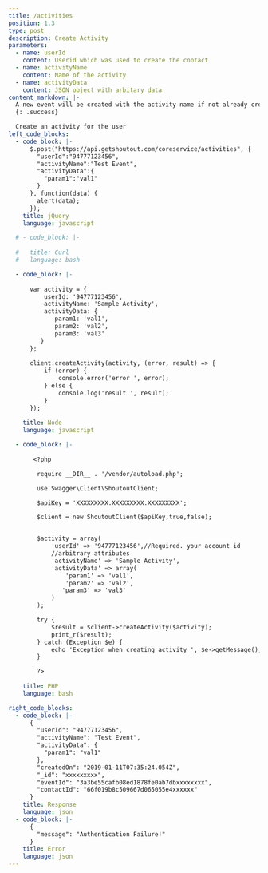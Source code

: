 ```yaml
---
title: /activities
position: 1.3
type: post
description: Create Activity
parameters:
  - name: userId
    content: Userid which was used to create the contact
  - name: activityName
    content: Name of the activity
  - name: activityData
    content: JSON object with arbitary data
content_markdown: |-
  A new event will be created with the activity name if not already created
  {: .success}

  Create an activity for the user
left_code_blocks:
  - code_block: |-
      $.post("https://api.getshoutout.com/coreservice/activities", {
        "userId":"94777123456",
        "activityName":"Test Event",
        "activityData":{
          "param1":"val1"
        }
      }, function(data) {
        alert(data);
      });
    title: jQuery
    language: javascript

  # - code_block: |-
     
  #   title: Curl
  #   language: bash

  - code_block: |-
      
      var activity = {
          userId: '94777123456',
          activityName: 'Sample Activity',
          activityData: {
             param1: 'val1',
             param2: 'val2',
             param3: 'val3'
         }
      };
 
      client.createActivity(activity, (error, result) => {
          if (error) {
              console.error('error ', error);
          } else {
              console.log('result ', result);
          }
      });
      
    title: Node
    language: javascript

  - code_block: |-
     
       <?php

        require __DIR__ . '/vendor/autoload.php';

        use Swagger\Client\ShoutoutClient;

        $apiKey = 'XXXXXXXXX.XXXXXXXXX.XXXXXXXXX';

        $client = new ShoutoutClient($apiKey,true,false);


        $activity = array(
            'userId' => '94777123456',//Required. your account id
            //arbitrary attributes
            'activityName' => 'Sample Activity',
            'activityData' => array(
                'param1' => 'val1',
                'param2' => 'val2',
               'param3' => 'val3'
            )
        );

        try {
            $result = $client->createActivity($activity);
            print_r($result);
        } catch (Exception $e) {
            echo 'Exception when creating activity ', $e->getMessage(), PHP_EOL;
        }

        ?>
     
    title: PHP
    language: bash

right_code_blocks:
  - code_block: |-
      {
        "userId": "94777123456",
        "activityName": "Test Event",
        "activityData": {
          "param1": "val1"
        },
        "createdOn": "2019-01-11T07:35:24.054Z",
        "_id": "xxxxxxxxx",
        "eventId": "3a3be55cafb08ed1878fe0ab7dbxxxxxxxx",
        "contactId": "66f019b8c509667d065055e4xxxxxx"
      }
    title: Response
    language: json
  - code_block: |-
      {
        "message": "Authentication Failure!"
      }
    title: Error
    language: json
---
```



